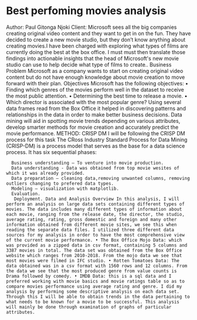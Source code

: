 # Best perfoming movies analysis
Author: Paul Gitonga Njoki Client: Microsoft sees all the big companies creating original video content and they want to get in on the fun. They have decided to create a new movie studio, but they don’t know anything about creating movies.I have been charged with exploring what types of films are currently doing the best at the box office. I must must then translate those findings into actionable insights that the head of Microsoft's new movie studio can use to help decide what type of films to create.. Business Problem Microsoft as a company wants to start on creating original video content but do not have enough knowledge about movie creation to move forward with their plan. Objectives Microsoft has the following objectives: • Finding which genres of the movies perform well in the dataset to receive the most public attention. • Determining the best time to release a movie. • Which director is associated with the most popular genre? Using several data frames read from the Box Office it helped in discovering patterns and relationships in the data in order to make better business decisions. Data mining will aid in spotting movie trends depending on various attributes, develop smarter methods for movie creation and accurately predict the movie performance. METHOD: CRISP DM I will be following the CRISP DM process for this task The CRoss Industry Standard Process for Data Mining (CRISP-DM) is a process model that serves as the base for a data science process. It has six sequential phases:

      Business understanding – To venture into movie production.
      Data understanding - Data was obtained from top movie wesites of which it was already provided.
      Data preparation – cleaning data,removing unwanted columns, removing outliers changing to prefered data types.
      Modeling – visualization with matplotlib.
      Evaluation.
       Deployment. Data and Analysis Overview In this analysis, I will perform an analysis on large data sets containing different types of movies. The data includes many different types of information about each movie, ranging from the release date, the director, the studio, average rating, rating, gross domestic and foreign and many other information obtained from different movie sites, we see this when reading the separate data files. I utilized three different data sources for my analysis in order to have the most comprehensive view of the current movie performance. • The Box Office Mojo Data: which was provided as a zipped data in csv format, containing 5 columns and 3387 movies in total. The data set was obtained from the Box Office website which ranges from 2010-2018. From the mojo data we see that most movies were filmed in IFC studio. • Rotten Tomatoes Data: The data obtained was in a csv format with 1560 rows and 12 columns. From the data we see that the most produced genre from value counts is Drama followed by comedy. • IMDB Data: this is a sql data and I preferred working with movie basics and movie ratings table so as to compare movies performance using average rating and genre. I did my analysis by performing some descriptive analysis on each data set. Through this I will be able to obtain trends in the data pertaining to what needs to be known for a movie to be successful. This analysis will mainly be done through examination of graphs of particular attributes.
